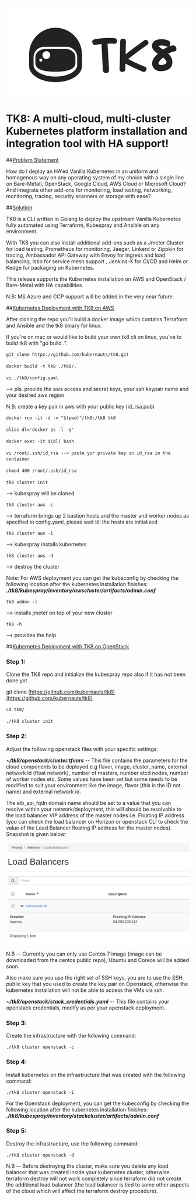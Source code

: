 ![Screenshot](tk8.png)

# TK8: A multi-cloud, multi-cluster Kubernetes platform installation and integration tool with HA support!

##[Problem Statement](#problem-statement)


How do I deploy an HA'ed Vanilla Kubernetes in an uniform and homogenous way on any operating system of my choice with a single line on Bare-Metall, OpenStack, Google Cloud, AWS Cloud or Microsoft Cloud? And integrate other add-ons for monitoring, load testing, networking, monitoring, tracing, security scanners or storage with ease?

##[Solution](solution)

TK8 is a CLI written in Golang to deploy the upstream Vanilla Kubernetes fully automated using Terraform, Kubespray and Ansible on any environment.

With TK8 you can also install additional add-ons such as a Jmeter Cluster for load testing, Prometheus for monitoring, Jaeger, Linkerd or Zippkin for tracing, Ambassador API Gateway with Envoy for ingress and load balancing, Istio for service mesh support , Jenkins-X for CI/CD and Helm or Kedge for packaging on Kubernetes.

This release supports the Kubernetes installation on AWS and OpenStack / Bare-Metal with HA capabilities.

N.B: MS Azure and GCP support will be added in the very near future.

##[Kubernetes Deployment with TK8 on AWS](kubernetes-deployment-with-tK8-on-aws)

After cloning the repo you'll build a docker image which contains Terraform and Ansible and the tk8 binary for linux.

If you're on mac or would like to build your own tk8 cli on linux, you've to build tk8 with "go build .".

```
git clone https://github.com/kubernauts/tk8.git

docker build -t tk8 ./tk8/.

vi ./tk8/config.yaml
```

--&gt; pls. provide the aws access and secret keys, your ssh keypair name and your desired aws region

N.B: create a key pair in aws with your public key \(id\_rsa.pub\)

```
docker run -it -d -v "$(pwd)"/tk8:/tk8 tk8

alias dl='docker ps -l -q'

docker exec -it $(dl) bash

vi /root/.ssh/id_rsa --> paste yor private key in id_rsa in the container

chmod 400 /root/.ssh/id_rsa

tk8 cluster init
```

--&gt; kubespray will be cloned

```
tk8 cluster aws -c
```

--&gt; terraform brings up 2 bastion hosts and the master and worker nodes as specified in config.yaml, please wait till the hosts are initialized

```
tk8 cluster aws -i
```

--&gt; kubespray installs kubernetes

```
tk8 cluster aws -d
```

--&gt; destroy the cluster

Note: For AWS deployment you can get the kubeconfig by checking the following location after the kubernetes installation finishes: _**./tk8/kubespray/inventory/awscluster/artifacts/admin.conf**_

```
tk8 addon -l
```

--&gt; installs jmeter on top of your new cluster

```
tk8 -h
```

--&gt; provides the help

##[Kubernetes Deployment with TK8 on OpenStack](kubernetes-deployment-with-tk8-on-openstack)

### Step 1:

Clone the TK8 repo and initialize the kubespray repo also if it has not been done yet

git clone [https://github.com/kubernauts/tk8](https://github.com/kubernauts/tk8)

```
cd tk8/

./tk8 cluster init
```

### Step 2:

Adjust the following openstack files with your specific settings:

_**~/tk8/openstack/cluster.tfvars**_ -- This file contains the parameters for the cloud components to be deployed e.g flavor, image, cluster\_name, external network id \(float network\), number of masters, number etcd nodes, number of worker nodes etc. Some values have been set but some needs to be modified to suit your environment like the image, flavor \(this is the ID not name\) and external network id.

The elb\_api\_fqdn domain name should be set to a value that you can resolve within your network/deployment, this will should be resolvable to the load balancer VIP address of the master nodes i.e. Floating IP address \(you can check the load balancer on Horizon or openstack CLI to check the value of the Load Balancer floating IP address for the master nodes\). Snapshot is given below:

![Screenshot](lb.png)

N.B -- Currently you can only use Centos 7 image \(image can be downloaded from the centos public repo\), Ubuntu and Coreos will be added soon.

Also make sure you use the right set of SSH keys, you are to use the SSH public key that you used to create the key pair on Openstack, otherwise the kubernetes installation will not be able to access the VMs via ssh.

_**~/tk8/openstack/stack\_credentials.yaml**_  -- This file contains your openstack credentials, modify as per your openstack deployment.

### Step 3:

Create the infrastructure with the following command:

```
./tk8 cluster openstack -c
```

### Step 4:

Install kubernetes on the infrastructure that was created with the following command:

```
./tk8 cluster openstack -i
```

For the Openstack deployment, you can get the kubeconfig by checking the following location after the kubernetes installation finishes: _**./tk8/kubespray/inventory/stackcluster/artifacts/admin.conf**_

### Step 5:

Destroy the infrastructure, use the following command:

```
./tk8 cluster openstack -d
```

N.B -- Before destroying the cluster, make sure you delete any load balancer that was created inside your kubernetes cluster, otherwise, terraform destroy will not work completely since terraform did not create the additional load balancer \(the load balancer is tied to some other aspects of the cloud which will affect the terraform destroy procedure\).


